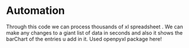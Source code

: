 # Automation
Through this code we can process thousands of xl spreadsheet . We can make any changes to a giant list of data in seconds and also it shows the barChart of the 
entries u add in it.
Used openpyxl package here!
